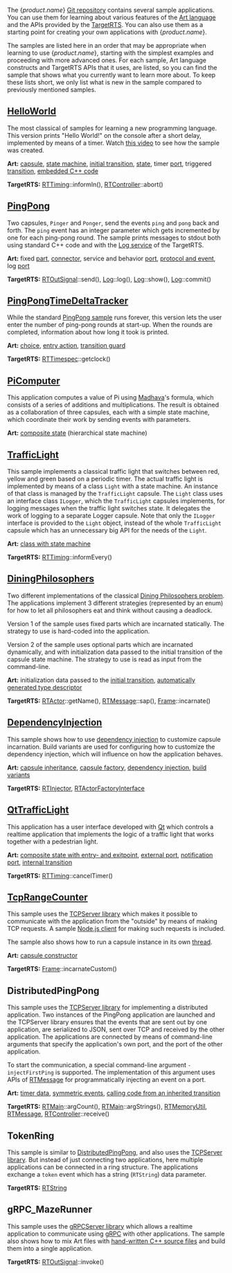 The {$product.name$} [Git repository](https://github.com/secure-dev-ops/code-realtime/tree/main/art-samples) contains several sample applications. You can use them for learning about various features of the [Art language](art-lang/index.md) and the APIs provided by the [TargetRTS](target-rts/index.md). You can also use them as a starting point for creating your own applications with {$product.name$}.

The samples are listed here in an order that may be appropriate when learning to use {$product.name$}, starting with the simplest examples and proceeding with more advanced ones. For each sample, Art language constructs and TargetRTS APIs that it uses, are listed, so you can find the sample that shows what you currently want to learn more about. To keep these lists short, we only list what is new in the sample compared to previously mentioned samples.

## [HelloWorld](https://github.com/secure-dev-ops/code-realtime/tree/main/art-samples/HelloWorld)
The most classical of samples for learning a new programming language. This version prints "Hello World!" on the console after a short delay, implemented by means of a timer. Watch [this video](https://youtu.be/TGpCqA63MxQ) to see how the sample was created.

**Art:** [capsule](art-lang/index.md#capsule), [state machine](art-lang/index.md#state-machine), [initial transition](art-lang/index.md#initial-transition), [state](art-lang/index.md#state), timer [port](art-lang/index.md#port), triggered [transition](art-lang/index.md#transition), [embedded C++ code](art-lang/index.md#embedded-c-code)

**TargetRTS:** [RTTiming](targetrts-api/class_timing_1_1_base.html)::informIn(), [RTController](targetrts-api/class_r_t_controller.html)::abort()

## [PingPong](https://github.com/secure-dev-ops/code-realtime/tree/main/art-samples/PingPong)
Two capsules, `Pinger` and `Ponger`, send the events `ping` and `pong` back and forth. The `ping` event has an integer parameter which gets incremented by one for each ping-pong round. The sample prints messages to stdout both using standard C++ code and with the [Log service](target-rts/logging.md) of the TargetRTS.

**Art:** fixed [part](art-lang/index.md#part), [connector](art-lang/index.md#connector), service and behavior [port](art-lang/index.md#port), [protocol and event](art-lang/index.md#protocol-and-event), log [port](art-lang/index.md#port)

**TargetRTS:** [RTOutSignal](targetrts-api/struct_r_t_out_signal.html)::send(), [Log](targetrts-api/struct_log.html)::log(), [Log](targetrts-api/struct_log.html)::show(), [Log](targetrts-api/struct_log.html)::commit()

## [PingPongTimeDeltaTracker](https://github.com/secure-dev-ops/code-realtime/tree/main/art-samples/PingPongTimeDeltaTracker)
While the standard [PingPong sample](#pingpong) runs forever, this version lets the user enter the number of ping-pong rounds at start-up. When the rounds are completed, information about how long it took is printed.

**Art:** [choice](art-lang/index.md#choice-and-junction), [entry action](art-lang/index.md#entry-and-exit-action), [transition guard](art-lang/index.md#transition)

**TargetRTS:** [RTTimespec](targetrts-api/struct_r_t_timespec.html)::getclock()

## [PiComputer](https://github.com/secure-dev-ops/code-realtime/tree/main/art-samples/PiComputer)
This application computes a value of Pi using [Madhava](https://en.wikipedia.org/wiki/Madhava_of_Sangamagrama)'s formula, which consists of a series of additions and multiplications. The result is obtained as a collaboration of three capsules, each with a simple state machine, which coordinate their work by sending events with parameters.

**Art:** [composite state](art-lang/index.md#hierarchical-state-machine) (hierarchical state machine)

## [TrafficLight](https://github.com/secure-dev-ops/code-realtime/tree/main/art-samples/TrafficLight)
This sample implements a classical traffic light that switches between red, yellow and green based on a periodic timer. The actual traffic light is implemented by means of a class `Light` with a state machine. An instance of that class is managed by the `TrafficLight` capsule. The `Light` class uses an interface class `ILogger`, which the `TrafficLight` capsules implements, for logging messages when the traffic light switches state. It delegates the work of logging to a separate Logger capsule. Note that only the `ILogger` interface is provided to the `Light` object, instead of the whole `TrafficLight` capsule which has an unnecessary big API for the needs of the `Light`.

**Art:** [class with state machine](art-lang/index.md#class-with-state-machine) 

**TargetRTS:** [RTTiming](targetrts-api/class_timing_1_1_base.html)::informEvery()

## [DiningPhilosophers](https://github.com/secure-dev-ops/code-realtime/tree/main/art-samples/DiningPhilosophers)
Two different implementations of the classical [Dining Philosophers problem](https://en.wikipedia.org/wiki/Dining_philosophers_problem). The applications implement 3 different strategies (represented by an enum) for how to let all philosophers eat and think without causing a deadlock.

Version 1 of the sample uses fixed parts which are incarnated statically. The strategy to use is hard-coded into the application.

Version 2 of the sample uses optional parts which are incarnated dynamically, and with initialization data passed to the initial transition of the capsule state machine. The strategy to use is read as input from the command-line.

**Art:** initialization data passed to the [initial transition](art-lang/index.md#initial-transition), [automatically generated type descriptor](art-lang/cpp-extensions.md#automatically-generated)

**TargetRTS:** [RTActor](targetrts-api/class_r_t_actor.html)::getName(), [RTMessage](targetrts-api/class_r_t_message.html)::sap(), [Frame](targetrts-api/class_frame_1_1_base.html)::incarnate()

## [DependencyInjection](https://github.com/secure-dev-ops/code-realtime/tree/main/art-samples/DependencyInjection)
This sample shows how to use [dependency injection](https://en.wikipedia.org/wiki/Dependency_injection) to customize capsule incarnation. Build variants are used for configuring how to customize the dependency injection, which will influence on how the application behaves.

**Art:** [capsule inheritance](art-lang/index.md#capsule-inheritance), [capsule factory](target-rts/capsule-factory.md), [dependency injection](target-rts/dependency-injection.md), [build variants](building/build-variants.md)

**TargetRTS:** [RTInjector](targetrts-api/class_r_t_injector.html), [RTActorFactoryInterface](targetrts-api/class_r_t_actor_factory_interface.html)

## [QtTrafficLight](https://github.com/secure-dev-ops/code-realtime/tree/main/art-samples/QtTrafficLight)
This application has a user interface developed with [Qt](https://www.qt.io/) which controls a realtime application that implements the logic of a traffic light that works together with a pedestrian light.

**Art:** [composite state with entry- and exitpoint](art-lang/index.md#hierarchical-state-machine), [external port](target-rts/integrate-with-external-code.md#external-port), [notification port](art-lang/index.md#notification-port), [internal transition](art-lang/index.md#internal-transition)

**TargetRTS:** [RTTiming](targetrts-api/class_timing_1_1_base.html)::cancelTimer()

## [TcpRangeCounter](https://github.com/secure-dev-ops/code-realtime/tree/main/art-samples/TcpRangeCounter)
This sample uses the [TCPServer library](https://github.com/secure-dev-ops/code-realtime/tree/main/art-samples/TcpServer) which makes it possible to communicate with the application from the "outside" by means of making TCP requests. A sample [Node.js client](https://github.com/secure-dev-ops/code-realtime/tree/main/art-samples/TcpRangeCounter/client) for making such requests is included.

The sample also shows how to run a capsule instance in its own [thread](target-rts/threads.md).

**Art:** [capsule constructor](art-lang/index.md#capsule-constructor)

**TargetRTS:** [Frame](targetrts-api/class_frame_1_1_base.html)::incarnateCustom()

## DistributedPingPong
This sample uses the [TCPServer library](https://github.com/secure-dev-ops/code-realtime/tree/main/art-samples/TcpServer) for implementing a distributed application. Two instances of the PingPong application are launched and the TCPServer library ensures that the events that are sent out by one application, are serialized to JSON, sent over TCP and received by the other application. The applications are connected by means of command-line arguments that specify the application's own port, and the port of the other application.

To start the communication, a special command-line argument `-injectFirstPing` is supported. The implementation of this argument uses APIs of [RTMessage](targetrts-api/class_r_t_message.html) for programmatically injecting an event on a port.

**Art:** [timer data](target-rts/timers.md#timer-data), [symmetric events](art-lang/index.md#protocol-and-event), [calling code from an inherited transition](art-lang/index.md#calling-code-from-an-inherited-transition)

**TargetRTS:** [RTMain](targetrts-api/class_r_t_main.html)::argCount(), [RTMain](targetrts-api/class_r_t_main.html)::argStrings(), [RTMemoryUtil](targetrts-api/class_r_t_memory_util.html), [RTMessage](targetrts-api/class_r_t_message.html), [RTController](targetrts-api/class_r_t_controller.html)::receive()

## TokenRing
This sample is similar to [DistributedPingPong](#distributedpingpong), and also uses the [TCPServer library](https://github.com/secure-dev-ops/code-realtime/tree/main/art-samples/TcpServer). But instead of just connecting two applications, here multiple applications can be connected in a ring structure. The applications exchange a `token` event which has a string (`RTString`) data parameter.

**TargetRTS:** [RTString](targetrts-api/class_r_t_string.html)

## gRPC_MazeRunner
This sample uses the [gRPCServer library](https://github.com/secure-dev-ops/code-realtime/tree/main/art-samples/gRPCServer) which allows a realtime application to communicate using [gRPC](https://grpc.io/) with other applications. The sample also shows how to mix Art files with [hand-written C++ source files](building/build-cpp-files.md) and build them into a single application.

**TargetRTS:** [RTOutSignal](targetrts-api/struct_r_t_out_signal.html)::invoke()
